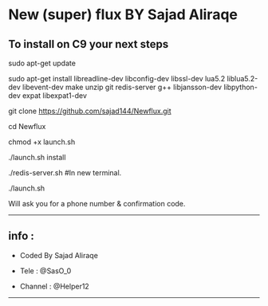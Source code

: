 New (super) flux BY Sajad Aliraqe
============

To install on C9 your next steps
------------------------

sudo apt-get update


sudo apt-get install libreadline-dev libconfig-dev libssl-dev lua5.2 liblua5.2-dev libevent-dev make unzip git redis-server g++ libjansson-dev libpython-dev expat libexpat1-dev


git clone https://github.com/sajad144/Newflux.git


cd Newflux


chmod +x launch.sh


./launch.sh install

./redis-server.sh #In new terminal.

./launch.sh 

Will ask you for a phone number & confirmation code.

-----------
info :
-----------
- Coded By Sajad Aliraqe 

- Tele : @SasO_0

- Channel : @Helper12

-----------
